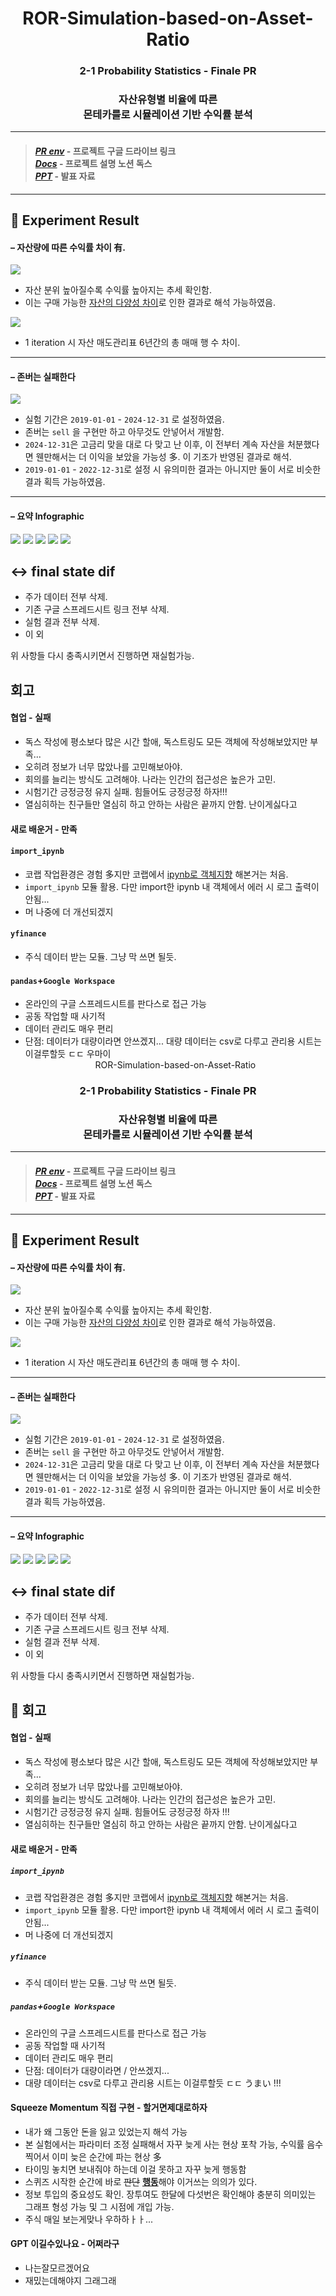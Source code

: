 # <div align="center"> ROR-Simulation-based-on-Asset-Ratio </div>
### <div align="center"> 2-1 Probability Statistics - Finale PR </div>
### <div align="center"> 자산유형별 비율에 따른 <br> 몬테카를로 시뮬레이션 기반 수익률 분석 </div>
---
> #### *[PR env](https://drive.google.com/drive/folders/1-ziNXdecsTjw-T17IKImwwwJrNrxXHDi)* - 프로젝트 구글 드라이브 링크 <br> *[Docs](https://www.notion.so/_-1f9cd6ef7d31808fa92be5e23ad3c264)* - 프로젝트 설명 노션 독스 <br> *[PPT]()* - 발표 자료
---
## 🧪 Experiment Result

#### – 자산량에 따른 수익률 차이 有. 

<img src='https://i.imgur.com/qDg6nEV.png'> </img>
- 자산 분위 높아질수록 수익률 높아지는 추세 확인함. 
- 이는 구매 가능한 <u>자산의 다양성 차이</u>로 인한 결과로 해석 가능하였음. 

<img src='https://i.imgur.com/syADtbS.png'> </img>

- 1 iteration 시 자산 매도관리표 6년간의 총 매매 행 수 차이. 


---
#### – 존버는 실패한다

<img src='https://i.imgur.com/b4foAuf.png'></img>

- 실험 기간은 `2019-01-01` - `2024-12-31` 로 설정하였음. 
- 존버는 `sell` 을 구현만 하고 아무것도 안넣어서 개발함. 
- `2024-12-31`은 고금리 맞을 대로 다 맞고 난 이후, 이 전부터 계속 자산을 처분했다면 웬만해서는 더 이익을 보았을 가능성 多. 이 기조가 반영된 결과로 해석. 
- `2019-01-01` - `2022-12-31`로 설정 시 유의미한 결과는 아니지만 둘이 서로 비슷한 결과 획득 가능하였음. 

---
#### – 요약 Infographic
<img src='https://i.imgur.com/6ilBEXo.png'></img>
<img src='https://i.imgur.com/2zCHkTv.png'></img>
<img src='https://i.imgur.com/gxS9YkK.png'></img>
<img src='https://i.imgur.com/eyTKKlJ.png'></img>
<img src='https://i.imgur.com/L4KQstb.png'></img>


## ↔️ final state dif
- 주가 데이터 전부 삭제. 
- 기존 구글 스프레드시트 링크 전부 삭제. 
- 실험 결과 전부 삭제. 
- 이 외 

위 사항들 다시 충족시키면서 진행하면 재실험가능. 

## 회고
#### 협업 - 실패
- 독스 작성에 평소보다 많은 시간 할애, 독스트링도 모든 객체에 작성해보았지만 부족...
- 오히려 정보가 너무 많았나를 고민해보아야.
- 회의를 늘리는 방식도 고려해야. 나라는 인간의 접근성은 높은가 고민. 
- 시험기간 긍정긍정 유지 실패. 힘들어도 긍정긍정 하자!!! 
- 열심히하는 친구들만 열심히 하고 안하는 사람은 끝까지 안함. 난이게싫다고

#### 새로 배운거 - 만족
#### `import_ipynb`
- 코랩 작업환경은 경험 多지만 코랩에서 <u>ipynb로 객체지향</u> 해본거는 처음. 
- `import_ipynb` 모듈 활용. 다만 import한 ipynb 내 객체에서 에러 시 로그 출력이 안됨...
- 머 나중에 더 개선되겠지

#### `yfinance` 
- 주식 데이터 받는 모듈. 그냥 막 쓰면 될듯. 


#### `pandas`+`Google Workspace`
- 온라인의 구글 스프레드시트를 판다스로 접근 가능
- 공동 작업할 때 사기적
- 데이터 관리도 매우 편리
- 단점: 데이터가 대량이라면 안쓰겠지... 대량 데이터는 csv로 다루고 관리용 시트는 이걸루할듯 ㄷㄷ 우마이 <center> ROR-Simulation-based-on-Asset-Ratio </center>
### <center> 2-1 Probability Statistics - Finale PR </center>
### <center> 자산유형별 비율에 따른 <br> 몬테카를로 시뮬레이션 기반 수익률 분석 </center>
---
> #### *[PR env](https://drive.google.com/drive/folders/1-ziNXdecsTjw-T17IKImwwwJrNrxXHDi)* - 프로젝트 구글 드라이브 링크 <br> *[Docs](https://www.notion.so/_-1f9cd6ef7d31808fa92be5e23ad3c264)* - 프로젝트 설명 노션 독스 <br> *[PPT]()* - 발표 자료
---
## 🧪 Experiment Result

#### – 자산량에 따른 수익률 차이 有. 

<img src='https://i.imgur.com/qDg6nEV.png'> </img>
- 자산 분위 높아질수록 수익률 높아지는 추세 확인함. 
- 이는 구매 가능한 <u>자산의 다양성 차이</u>로 인한 결과로 해석 가능하였음. 

<img src='https://i.imgur.com/syADtbS.png'> </img>

- 1 iteration 시 자산 매도관리표 6년간의 총 매매 행 수 차이. 


---
#### – 존버는 실패한다

<img src='https://i.imgur.com/b4foAuf.png'></img>

- 실험 기간은 `2019-01-01` - `2024-12-31` 로 설정하였음. 
- 존버는 `sell` 을 구현만 하고 아무것도 안넣어서 개발함. 
- `2024-12-31`은 고금리 맞을 대로 다 맞고 난 이후, 이 전부터 계속 자산을 처분했다면 웬만해서는 더 이익을 보았을 가능성 多. 이 기조가 반영된 결과로 해석. 
- `2019-01-01` - `2022-12-31`로 설정 시 유의미한 결과는 아니지만 둘이 서로 비슷한 결과 획득 가능하였음. 

---
#### – 요약 Infographic
<img src='https://i.imgur.com/6ilBEXo.png'></img>
<img src='https://i.imgur.com/2zCHkTv.png'></img>
<img src='https://i.imgur.com/gxS9YkK.png'></img>
<img src='https://i.imgur.com/eyTKKlJ.png'></img>
<img src='https://i.imgur.com/L4KQstb.png'></img>


## ↔️ final state dif
- 주가 데이터 전부 삭제. 
- 기존 구글 스프레드시트 링크 전부 삭제. 
- 실험 결과 전부 삭제. 
- 이 외 

위 사항들 다시 충족시키면서 진행하면 재실험가능. 

## 🤗 회고
#### 협업 - 실패
- 독스 작성에 평소보다 많은 시간 할애, 독스트링도 모든 객체에 작성해보았지만 부족...
- 오히려 정보가 너무 많았나를 고민해보아야.
- 회의를 늘리는 방식도 고려해야. 나라는 인간의 접근성은 높은가 고민. 
- 시험기간 긍정긍정 유지 실패. 힘들어도 긍정긍정 하자 !!! 
- 열심히하는 친구들만 열심히 하고 안하는 사람은 끝까지 안함. 난이게싫다고

#### 새로 배운거 - 만족
##### `import_ipynb`
- 코랩 작업환경은 경험 多지만 코랩에서 <u>ipynb로 객체지향</u> 해본거는 처음. 
- `import_ipynb` 모듈 활용. 다만 import한 ipynb 내 객체에서 에러 시 로그 출력이 안됨...
- 머 나중에 더 개선되겠지

##### `yfinance` 
- 주식 데이터 받는 모듈. 그냥 막 쓰면 될듯. 


##### `pandas`+`Google Workspace`
- 온라인의 구글 스프레드시트를 판다스로 접근 가능
- 공동 작업할 때 사기적
- 데이터 관리도 매우 편리
- 단점: 데이터가 대량이라면 / 안쓰겠지... 
- 대량 데이터는 csv로 다루고 관리용 시트는 이걸루할듯 ㄷㄷ うまい !!!

#### Squeeze Momentum 직접 구현 - 할거면제대로하자

- 내가 왜 그동안 돈을 잃고 있었는지 해석 가능
- 본 실험에서는 파라미터 조정 실패해서 자꾸 늦게 사는 현상 포착 가능, 수익률 음수 찍어서 이미 늦은 순간에 파는 현상 多
- 타이밍 놓치면 보내줘야 하는데 이걸 못하고 자꾸 늦게 행동함
- 스퀴즈 시작한 순간에 바로 ~~판단~~ <u>**행동**</u>해야 이거쓰는 의의가 있다. 
- 정보 투입의 중요성도 확인. 장투여도 한달에 다섯번은 확인해야 충분히 의미있는 그래프 형성 가능 및 그 시점에 개입 가능. 
- 주식 매일 보는게맞나 우하하ㅏㅏ...

#### GPT 이길수있나요 - 어쩌라구
- 나는잘모르겠어요
- 재밌는데해야지 그래그래 
